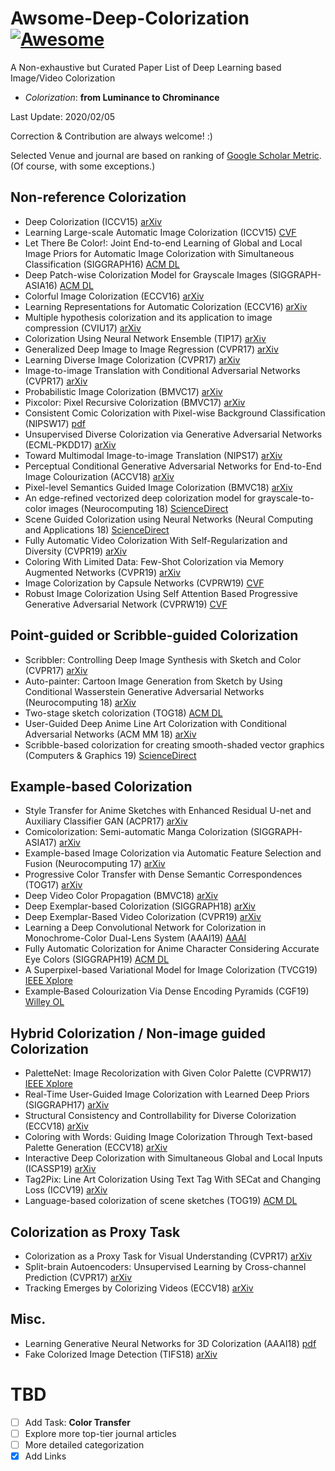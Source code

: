 # Awsome-Deep-Colorization [![Awesome](https://cdn.rawgit.com/sindresorhus/awesome/d7305f38d29fed78fa85652e3a63e154dd8e8829/media/badge.svg)](https://github.com/sindresorhus/awesome)
A Non-exhaustive but Curated Paper List of Deep Learning based Image/Video Colorization
- *Colorization*: **from Luminance to Chrominance**

Last Update: 2020/02/05

Correction & Contribution are always welcome! :)

Selected Venue and journal are based on ranking of [Google Scholar Metric](https://scholar.google.com/citations?view_op=top_venues). (Of course, with some exceptions.)

## Non-reference Colorization
- Deep Colorization (ICCV15) [arXiv](https://arxiv.org/abs/1605.00075)
- Learning Large-scale Automatic Image Colorization (ICCV15) [CVF](https://www.cv-foundation.org/openaccess/content_iccv_2015/html/Deshpande_Learning_Large-Scale_Automatic_ICCV_2015_paper.html)
- Let There Be Color!: Joint End-to-end Learning of Global and Local Image Priors for Automatic Image Colorization with Simultaneous Classification (SIGGRAPH16) [ACM DL](https://dl.acm.org/citation.cfm?id=2925974)
- Deep Patch-wise Colorization Model for Grayscale Images (SIGGRAPH-ASIA16) [ACM DL](https://dl.acm.org/citation.cfm?id=3005375)
- Colorful Image Colorization (ECCV16) [arXiv](https://arxiv.org/abs/1603.08511)
- Learning Representations for Automatic Colorization (ECCV16) [arXiv](https://arxiv.org/abs/1603.06668)
- Multiple hypothesis colorization and its application to image compression (CVIU17) [arXiv](https://arxiv.org/abs/1606.06314)
- Colorization Using Neural Network Ensemble (TIP17) [arXiv](https://ieeexplore.ieee.org/document/8011494/)
- Generalized Deep Image to Image Regression (CVPR17) [arXiv](https://arxiv.org/abs/1612.03268)
- Learning Diverse Image Colorization (CVPR17) [arXiv](https://arxiv.org/abs/1612.01958)
- Image-to-image Translation with Conditional Adversarial Networks (CVPR17) [arXiv](https://arxiv.org/abs/1611.07004)
- Probabilistic Image Colorization (BMVC17) [arXiv](https://arxiv.org/abs/1705.04258)
- Pixcolor: Pixel Recursive Colorization (BMVC17) [arXiv](https://arxiv.org/abs/1705.07208)
- Consistent Comic Colorization with Pixel-wise Background Classification (NIPSW17) [pdf](https://nips2017creativity.github.io/doc/Consistent_Comic_Colorization.pdf)
- Unsupervised Diverse Colorization via Generative Adversarial Networks (ECML-PKDD17) [arXiv](https://arxiv.org/abs/1702.06674)
- Toward Multimodal Image-to-image Translation (NIPS17) [arXiv](https://arxiv.org/abs/1711.11586)
- Perceptual Conditional Generative Adversarial Networks for End-to-End Image Colourization (ACCV18) [arXiv](https://arxiv.org/abs/1811.10801)
- Pixel-level Semantics Guided Image Colorization (BMVC18) [arXiv](https://arxiv.org/abs/1808.01597)
- An edge-refined vectorized deep colorization model for grayscale-to-color images (Neurocomputing 18) [ScienceDirect](https://www.sciencedirect.com/science/article/pii/S0925231218306672)
- Scene Guided Colorization using Neural Networks (Neural Computing and Applications 18) [ScienceDirect](https://link.springer.com/article/10.1007/s00521-018-3828-z)
- Fully Automatic Video Colorization With Self-Regularization and Diversity (CVPR19) [arXiv](https://arxiv.org/abs/1908.01311)
- Coloring With Limited Data: Few-Shot Colorization via Memory Augmented Networks (CVPR19) [arXiv](https://arxiv.org/abs/1906.11888)
- Image Colorization by Capsule Networks (CVPRW19) [CVF](http://openaccess.thecvf.com/content_CVPRW_2019/html/NTIRE/Ozbulak_Image_Colorization_by_Capsule_Networks_CVPRW_2019_paper.html)
- Robust Image Colorization Using Self Attention Based Progressive Generative Adversarial Network (CVPRW19) [CVF](http://openaccess.thecvf.com/content_CVPRW_2019/html/NTIRE/Sharma_Robust_Image_Colorization_Using_Self_Attention_Based_Progressive_Generative_Adversarial_CVPRW_2019_paper.html)

## Point-guided or Scribble-guided Colorization
- Scribbler: Controlling Deep Image Synthesis with Sketch and Color (CVPR17) [arXiv](https://arxiv.org/abs/1612.00835)
- Auto-painter: Cartoon Image Generation from Sketch by Using Conditional Wasserstein Generative Adversarial Networks (Neurocomputing 18) [arXiv](https://arxiv.org/abs/1705.01908)
- Two-stage sketch colorization (TOG18) [ACM DL](https://dl.acm.org/citation.cfm?id=3275090)
- User-Guided Deep Anime Line Art Colorization with Conditional Adversarial Networks (ACM MM 18) [arXiv](https://arxiv.org/abs/1808.03240)
- Scribble-based colorization for creating smooth-shaded vector graphics (Computers & Graphics 19) [ScienceDirect](https://www.sciencedirect.com/science/article/pii/S0097849319300445)

## Example-based Colorization
- Style Transfer for Anime Sketches with Enhanced Residual U-net and Auxiliary Classifier GAN (ACPR17) [arXiv](https://arxiv.org/abs/1706.03319)
- Comicolorization: Semi-automatic Manga Colorization (SIGGRAPH-ASIA17) [arXiv](https://arxiv.org/abs/1706.06759)
- Example-based Image Colorization via Automatic Feature Selection and Fusion (Neurocomputing 17) [arXiv](https://dl.acm.org/citation.cfm?id=3141916.3141979)
- Progressive Color Transfer with Dense Semantic Correspondences (TOG17) [arXiv](https://arxiv.org/abs/1710.00756)
- Deep Video Color Propagation (BMVC18) [arXiv](https://arxiv.org/abs/1808.03232)
- Deep Exemplar-based Colorization (SIGGRAPH18) [arXiv](https://arxiv.org/abs/1807.06587)
- Deep Exemplar-Based Video Colorization (CVPR19) [arXiv](https://arxiv.org/abs/1906.09909)
- Learning a Deep Convolutional Network for Colorization in Monochrome-Color Dual-Lens System (AAAI19) [AAAI](https://aaai.org/ojs/index.php/AAAI/article/view/4837)
- Fully Automatic Colorization for Anime Character Considering Accurate Eye Colors (SIGGRAPH19) [ACM DL](https://dl.acm.org/citation.cfm?id=3338585)
- A Superpixel-based Variational Model for Image Colorization (TVCG19) [IEEE Xplore](https://ieeexplore.ieee.org/document/8676327)
- Example‐Based Colourization Via Dense Encoding Pyramids (CGF19) [Willey OL](https://onlinelibrary.wiley.com/doi/abs/10.1111/cgf.13659)

## Hybrid Colorization / Non-image guided Colorization
- PaletteNet: Image Recolorization with Given Color Palette (CVPRW17) [IEEE Xplore](https://ieeexplore.ieee.org/abstract/document/8014877)
- Real-Time User-Guided Image Colorization with Learned Deep Priors (SIGGRAPH17) [arXiv](https://arxiv.org/abs/1705.02999)
- Structural Consistency and Controllability for Diverse Colorization (ECCV18) [arXiv](https://arxiv.org/abs/1809.02129)
- Coloring with Words: Guiding Image Colorization Through Text-based Palette Generation (ECCV18) [arXiv](https://arxiv.org/abs/1804.04128)
- Interactive Deep Colorization with Simultaneous Global and Local Inputs (ICASSP19) [arXiv](https://arxiv.org/abs/1801.09083)
- Tag2Pix: Line Art Colorization Using Text Tag With SECat and Changing Loss (ICCV19) [arXiv](https://arxiv.org/abs/1908.05840)
- Language-based colorization of scene sketches (TOG19) [ACM DL](https://dl.acm.org/doi/abs/10.1145/3355089.3356561)

## Colorization as Proxy Task
- Colorization as a Proxy Task for Visual Understanding (CVPR17) [arXiv](https://arxiv.org/abs/1703.04044)
- Split-brain Autoencoders: Unsupervised Learning by Cross-channel Prediction (CVPR17) [arXiv](https://arxiv.org/abs/1611.09842)
- Tracking Emerges by Colorizing Videos (ECCV18) [arXiv](https://arxiv.org/abs/1806.09594)

## Misc.
- Learning Generative Neural Networks for 3D Colorization (AAAI18) [pdf](https://www.google.com/url?sa=t&rct=j&q=&esrc=s&source=web&cd=1&ved=2ahUKEwjvyL_6rY_kAhUbA4gKHZEcAAEQFjAAegQICBAC&url=https%3A%2F%2Fwww.aaai.org%2Focs%2Findex.php%2FAAAI%2FAAAI18%2Fpaper%2Fdownload%2F17379%2F15977&usg=AOvVaw0HHuMKlpJ8eZTZq3RPPKDS)
- Fake Colorized Image Detection (TIFS18) [arXiv](https://arxiv.org/abs/1801.02768)

# TBD
- [ ] Add Task: **Color Transfer**
- [ ] Explore more top-tier journal articles
- [ ] More detailed categorization
- [x] Add Links
